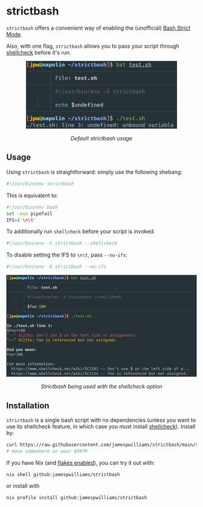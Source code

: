 # strictbash

`strictbash` offers a convenient way of enabling the (unofficial) [Bash Strict
Mode](http://redsymbol.net/articles/unofficial-bash-strict-mode/).

Also, with one flag, `strictbash` allows you to pass your script through
[shellcheck](https://github.com/koalaman/shellcheck) before it's run.

<p align="center">
<img src="https://github.com/jamespwilliams/strictbash/raw/main/screenshots/no-options.png" width=400>
<p align="center"><i>Default strictbash usage</i></p>
</p>

## Usage

Using `strictbash` is straightforward: simply use the following shebang:

```bash
#!/usr/bin/env strictbash
```

This is equivalent to:

```bash
#!/usr/bin/env bash
set -euo pipefail
IFS=$'\n\t'
```

To additionally run `shellcheck` before your script is invoked:

```bash
#!/usr/bin/env -S strictbash --shellcheck
```

To disable setting the IFS to `\n\t`, pass `--no-ifs`:

```bash
#!/usr/bin/env -S strictbash --no-ifs
```

<p align="center">
<img src="https://github.com/jamespwilliams/strictbash/raw/main/screenshots/shellcheck.png" width=700>
<p align="center"><i>Strictbash being used with the shellcheck option</i></p>
</p>

## Installation

`strictbash` is a single bash script with no dependencies (unless you want to
use its shellcheck feature, in which case you must install
[shellcheck](https://github.com/koalaman/shellcheck)). Install
by:

```bash
curl https://raw.githubusercontent.com/jamespwilliams/strictbash/main/strictbash
# move somewhere on your $PATH
```

If you have Nix (and [flakes
enabled](https://nixos.wiki/wiki/Flakes#Installing_flakes)), you can try it out
with:

```
nix shell github:jamespwilliams/strictbash
```

or install with

```
nix profile install github:jamespwilliams/strictbash
```
